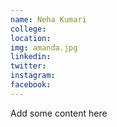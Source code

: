 ```yaml
---
name: Neha Kumari
college:
location:
img: amanda.jpg
linkedin:
twitter:
instagram:
facebook:
---
```


Add some content here

